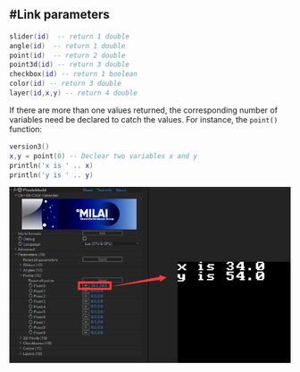 #Link parameters
---


```lua:parameters.lua
slider(id)  -- return 1 double
angle(id)  -- return 1 double
point(id)  -- return 2 double
point3d(id) -- return 3 double
checkbox(id) -- return 1 boolean
color(id) -- return 3 double
layer(id,x,y) -- return 4 double
```

If there are more than one values returned, the corresponding number of variables need be declared to catch the values. For instance, the `point()` function: 

```lua:point.lua
version3()
x,y = point(0) -- Declear two variables x and y
println('x is ' .. x)
println('y is ' .. y)
```

![Result](linkPoint.png)